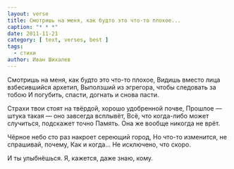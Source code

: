 ```yaml
---
layout: verse
title: Смотришь на меня, как будто это что-то плохое...
caption: "* * *"
date: 2011-11-21
category: [ text, verses, best ]
tags:
  - стихи
author: Иван Шихалев
---
```

Смотришь на меня, как будто это что-то плохое,
Видишь вместо лица взбесившийся архетип,
Выползший из эгрегора, чтобы следовать за тобою
И погубить, спасти, догнать и снова пасти.

Страхи твои стоят на твёрдой, хорошо удобренной почве,
Прошлое — штука такая — оно завсегда всплывёт,
Всё, что когда-либо может случиться, подскажет точно
Память. Она же вообще никогда не врёт.

Чёрное небо сто раз накроет сереющий город,
Но что-то изменится, не спрашивай, почему,
Как и когда... Не исключено, что скоро.

И ты улыбнёшься.
        Я, кажется,
                даже знаю, кому.
